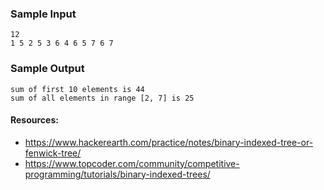 ### Sample Input
```
12
1 5 2 5 3 6 4 6 5 7 6 7
```
### Sample Output
```
sum of first 10 elements is 44
sum of all elements in range [2, 7] is 25
```

#### Resources:  
- https://www.hackerearth.com/practice/notes/binary-indexed-tree-or-fenwick-tree/  
- https://www.topcoder.com/community/competitive-programming/tutorials/binary-indexed-trees/
